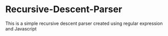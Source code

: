 # Recursive-Descent-Parser
This is a simple recursive descent parser created using regular expression and Javascript

